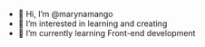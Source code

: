 - 👋 Hi, I’m @marynamango
- 👀 I’m interested in learning and creating
- 🌱 I’m currently learning Front-end development

<!---
marynamango/marynamango is a ✨ special ✨ repository because its `README.md` (this file) appears on your GitHub profile.
You can click the Preview link to take a look at your changes.
--->

